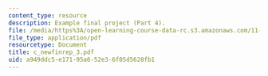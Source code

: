 ```yaml
---
content_type: resource
description: Example final project (Part 4).
file: /media/https%3A/open-learning-course-data-rc.s3.amazonaws.com/11-423-information-and-communication-technologies-in-community-development-spring-2004/a949ddc5e17195a652e36f05d5628fb1_c_newfinrep_3.pdf
file_type: application/pdf
resourcetype: Document
title: c_newfinrep_3.pdf
uid: a949ddc5-e171-95a6-52e3-6f05d5628fb1
---
```

